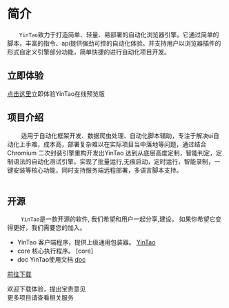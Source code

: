 # 简介


&ensp;&ensp;&ensp;&ensp;`YinTao`致力于打造简单、轻量、易部署的自动化浏览器引擎。它通过简单的脚本，丰富的指令、api提供强劲可控的自动化体验。并支持用户以浏览器插件的形式自定义引擎部分功能，简单快捷的进行自动化项目开发。

## 立即体验
[点击这里](https://renranbk.gitee.io/cherry-preview/#/)立即体验YinTao在线预览版
## 项目介绍
&ensp;&ensp;&ensp;&ensp; 适用于自动化框架开发、数据爬虫处理、自动化脚本辅助，专注于解决ui自动化上手难，成本高，部署复杂难以在实际项目当中落地等问题，通过结合Chromium 二次封装引擎重构开发出YinTao 达到从底层高度定制，智能判定，定制语法的自动化测试引擎。实现了批量运行,无痕启动，定时运行，智能录制，一键安装等核心功能，同时支持服务端远程部署，多语言脚本支持。
<br><br>

## 开源
&ensp;&ensp;&ensp;&ensp; `YinTao`是一款开源的软件, 我们希望和用户一起分享,建设。
如果你希望它变得更好，我们需要您的加入。

- YinTao 客户端程序，提供上级通用包装器。 [YinTao](https://github.com/jd-opensource/YinTao)
- core  核心执行程序。 [core]
- doc  YinTao使用文档 [doc](https://github.com/jd-opensource/YinTao-doc)
 
<a href="/YinTao/guide/introduce/download.html">前往下载</a>


欢迎下载体验，提出宝贵意见<br>
更多项目请查看相关服务


